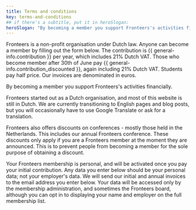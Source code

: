 ```yaml
---
title: Terms and conditions
key: terms-and-conditions
## if there's a subtitle, put it in heroSlogan:
heroSlogan: "By becoming a member you support Fronteers's activities financially."
---
```


Fronteers is a non-profit organisation under Dutch law. Anyone can become a member by filling out the form below. The contribution is {{ general-info.contribution }} per year, which includes 21% Dutch VAT. Those who become member after 30th of June pay {{ general-info.contribution_discounted }}, again including 21% Dutch VAT. Students pay half price. Our invoices are denominated in euros.

By becoming a member you support Fronteers's activities financially.

Fronteers started out as a Dutch organisation, and most of this website is still in Dutch. We are currently transitioning to English pages and blog posts, but you will occasionally have to use Google Translate or ask for a translation.

Fronteers also offers discounts on conferences - mostly those held in the Netherlands. This includes our annual Fronteers conference. These discounts only apply if you are a Fronteers member at the moment they are announced. This is to prevent people from becoming a member for the sole purpose of obtaining a discount.

Your Fronteers membership is personal, and will be activated once you pay your initial contribution. Any data you enter below should be your personal data; not your employer's data. We will send our initial and annual invoices to the email address you enter below. Your data will be accessed only by the membership administration, and sometimes the Fronteers board, although you can opt in to displaying your name and employer on the full membership list.
